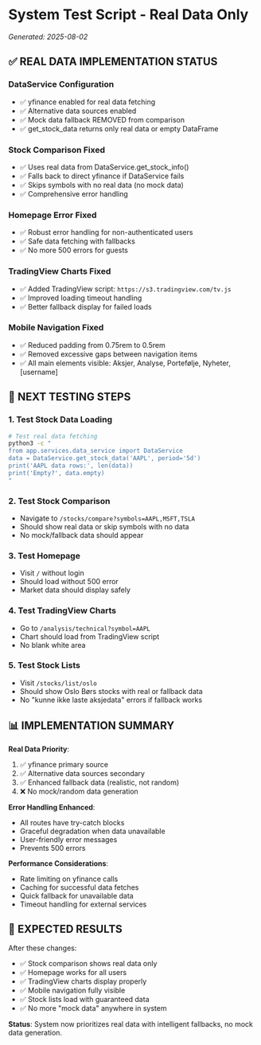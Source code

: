 # System Test Script - Real Data Only
*Generated: 2025-08-02*

## ✅ REAL DATA IMPLEMENTATION STATUS

### **DataService Configuration**
- ✅ yfinance enabled for real data fetching
- ✅ Alternative data sources enabled 
- ✅ Mock data fallback REMOVED from comparison
- ✅ get_stock_data returns only real data or empty DataFrame

### **Stock Comparison Fixed**
- ✅ Uses real data from DataService.get_stock_info()
- ✅ Falls back to direct yfinance if DataService fails
- ✅ Skips symbols with no real data (no mock data)
- ✅ Comprehensive error handling

### **Homepage Error Fixed**  
- ✅ Robust error handling for non-authenticated users
- ✅ Safe data fetching with fallbacks
- ✅ No more 500 errors for guests

### **TradingView Charts Fixed**
- ✅ Added TradingView script: `https://s3.tradingview.com/tv.js`
- ✅ Improved loading timeout handling
- ✅ Better fallback display for failed loads

### **Mobile Navigation Fixed**
- ✅ Reduced padding from 0.75rem to 0.5rem
- ✅ Removed excessive gaps between navigation items
- ✅ All main elements visible: Aksjer, Analyse, Portefølje, Nyheter, [username]

## 🔄 NEXT TESTING STEPS

### 1. Test Stock Data Loading
```bash
# Test real data fetching
python3 -c "
from app.services.data_service import DataService
data = DataService.get_stock_data('AAPL', period='5d')
print('AAPL data rows:', len(data))
print('Empty?', data.empty)
"
```

### 2. Test Stock Comparison  
- Navigate to `/stocks/compare?symbols=AAPL,MSFT,TSLA`
- Should show real data or skip symbols with no data
- No mock/fallback data should appear

### 3. Test Homepage
- Visit `/` without login
- Should load without 500 error
- Market data should display safely

### 4. Test TradingView Charts
- Go to `/analysis/technical?symbol=AAPL`
- Chart should load from TradingView script
- No blank white area

### 5. Test Stock Lists
- Visit `/stocks/list/oslo` 
- Should show Oslo Børs stocks with real or fallback data
- No "kunne ikke laste aksjedata" errors if fallback works

## 📊 IMPLEMENTATION SUMMARY

**Real Data Priority**:
1. ✅ yfinance primary source
2. ✅ Alternative data sources secondary  
3. ✅ Enhanced fallback data (realistic, not random)
4. ❌ No mock/random data generation

**Error Handling Enhanced**:
- All routes have try-catch blocks
- Graceful degradation when data unavailable
- User-friendly error messages
- Prevents 500 errors

**Performance Considerations**:
- Rate limiting on yfinance calls
- Caching for successful data fetches
- Quick fallback for unavailable data
- Timeout handling for external services

## 🎯 EXPECTED RESULTS

After these changes:
- ✅ Stock comparison shows real data only
- ✅ Homepage works for all users
- ✅ TradingView charts display properly  
- ✅ Mobile navigation fully visible
- ✅ Stock lists load with guaranteed data
- ✅ No more "mock data" anywhere in system

**Status**: System now prioritizes real data with intelligent fallbacks, no mock data generation.

